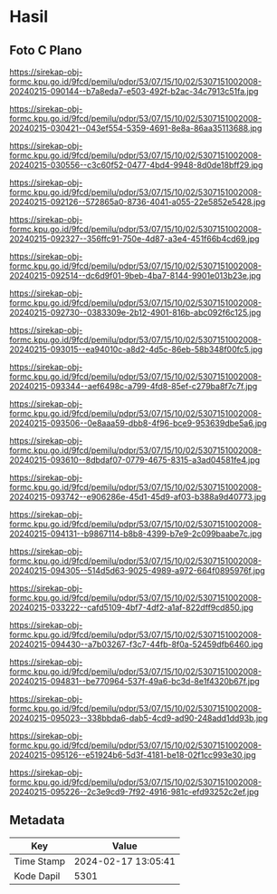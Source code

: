 # Hasil

## Foto C Plano

https://sirekap-obj-formc.kpu.go.id/9fcd/pemilu/pdpr/53/07/15/10/02/5307151002008-20240215-090144--b7a8eda7-e503-492f-b2ac-34c7913c51fa.jpg

https://sirekap-obj-formc.kpu.go.id/9fcd/pemilu/pdpr/53/07/15/10/02/5307151002008-20240215-030421--043ef554-5359-4691-8e8a-86aa35113688.jpg

https://sirekap-obj-formc.kpu.go.id/9fcd/pemilu/pdpr/53/07/15/10/02/5307151002008-20240215-030556--c3c60f52-0477-4bd4-9948-8d0de18bff29.jpg

https://sirekap-obj-formc.kpu.go.id/9fcd/pemilu/pdpr/53/07/15/10/02/5307151002008-20240215-092126--572865a0-8736-4041-a055-22e5852e5428.jpg

https://sirekap-obj-formc.kpu.go.id/9fcd/pemilu/pdpr/53/07/15/10/02/5307151002008-20240215-092327--356ffc91-750e-4d87-a3e4-451f66b4cd69.jpg

https://sirekap-obj-formc.kpu.go.id/9fcd/pemilu/pdpr/53/07/15/10/02/5307151002008-20240215-092514--dc6d9f01-9beb-4ba7-8144-9901e013b23e.jpg

https://sirekap-obj-formc.kpu.go.id/9fcd/pemilu/pdpr/53/07/15/10/02/5307151002008-20240215-092730--0383309e-2b12-4901-816b-abc092f6c125.jpg

https://sirekap-obj-formc.kpu.go.id/9fcd/pemilu/pdpr/53/07/15/10/02/5307151002008-20240215-093015--ea94010c-a8d2-4d5c-86eb-58b348f00fc5.jpg

https://sirekap-obj-formc.kpu.go.id/9fcd/pemilu/pdpr/53/07/15/10/02/5307151002008-20240215-093344--aef6498c-a799-4fd8-85ef-c279ba8f7c7f.jpg

https://sirekap-obj-formc.kpu.go.id/9fcd/pemilu/pdpr/53/07/15/10/02/5307151002008-20240215-093506--0e8aaa59-dbb8-4f96-bce9-953639dbe5a6.jpg

https://sirekap-obj-formc.kpu.go.id/9fcd/pemilu/pdpr/53/07/15/10/02/5307151002008-20240215-093610--8dbdaf07-0779-4675-8315-a3ad04581fe4.jpg

https://sirekap-obj-formc.kpu.go.id/9fcd/pemilu/pdpr/53/07/15/10/02/5307151002008-20240215-093742--e906286e-45d1-45d9-af03-b388a9d40773.jpg

https://sirekap-obj-formc.kpu.go.id/9fcd/pemilu/pdpr/53/07/15/10/02/5307151002008-20240215-094131--b9867114-b8b8-4399-b7e9-2c099baabe7c.jpg

https://sirekap-obj-formc.kpu.go.id/9fcd/pemilu/pdpr/53/07/15/10/02/5307151002008-20240215-094305--514d5d63-9025-4989-a972-664f0895976f.jpg

https://sirekap-obj-formc.kpu.go.id/9fcd/pemilu/pdpr/53/07/15/10/02/5307151002008-20240215-033222--cafd5109-4bf7-4df2-a1af-822dff9cd850.jpg

https://sirekap-obj-formc.kpu.go.id/9fcd/pemilu/pdpr/53/07/15/10/02/5307151002008-20240215-094430--a7b03267-f3c7-44fb-8f0a-52459dfb6460.jpg

https://sirekap-obj-formc.kpu.go.id/9fcd/pemilu/pdpr/53/07/15/10/02/5307151002008-20240215-094831--be770964-537f-49a6-bc3d-8e1f4320b67f.jpg

https://sirekap-obj-formc.kpu.go.id/9fcd/pemilu/pdpr/53/07/15/10/02/5307151002008-20240215-095023--338bbda6-dab5-4cd9-ad90-248add1dd93b.jpg

https://sirekap-obj-formc.kpu.go.id/9fcd/pemilu/pdpr/53/07/15/10/02/5307151002008-20240215-095126--e51924b6-5d3f-4181-be18-02f1cc993e30.jpg

https://sirekap-obj-formc.kpu.go.id/9fcd/pemilu/pdpr/53/07/15/10/02/5307151002008-20240215-095226--2c3e9cd9-7f92-4916-981c-efd93252c2ef.jpg


## Metadata

| Key        | Value               |
| ---------- | ------------------- |
| Time Stamp | 2024-02-17 13:05:41 |
| Kode Dapil | 5301                |



